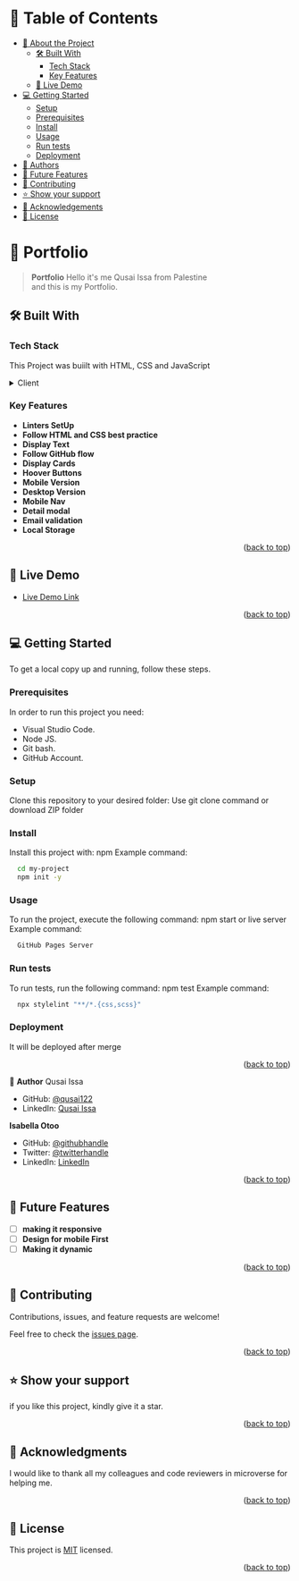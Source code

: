 <a name="readme-top"></a>

<!-- TABLE OF CONTENTS -->

# 📗 Table of Contents

- [📖 About the Project](#about-project)
  - [🛠 Built With](#built-with)
    - [Tech Stack](#tech-stack)
    - [Key Features](#key-features)
  - [🚀 Live Demo](#live-demo)
- [💻 Getting Started](#getting-started)
  - [Setup](#setup)
  - [Prerequisites](#prerequisites)
  - [Install](#install)
  - [Usage](#usage)
  - [Run tests](#run-tests)
  - [Deployment](#Deployment)
- [👥 Authors](#authors)
- [🔭 Future Features](#future-features)
- [🤝 Contributing](#contributing)
- [⭐️ Show your support](#support)
- [🙏 Acknowledgements](#acknowledgements)
- [📝 License](#license)

<!-- PROJECT DESCRIPTION -->

# 💼 Portfolio <a name="about-project"></a>

> **Portfolio**
> Hello it's me Qusai Issa from Palestine<br/>
> and this is my Portfolio.

## 🛠 Built With <a name="built-with"></a>

### Tech Stack <a name="tech-stack"></a>

This Project was buiilt with HTML, CSS and JavaScript

<details>
  <summary>Client</summary>
  <ul>
    <li><a href="https://html.com/">HTML</a></li>
  </ul>
    <ul>
    <li><a href="https://www.javascript.com/">JavaScript</a></li>
  </ul>
</details>

<!-- Features -->

### Key Features <a name="key-features"></a>

- **Linters SetUp**
- **Follow HTML and CSS best practice**
- **Display Text**
- **Follow GitHub flow**
- **Display Cards**
- **Hoover Buttons**
- **Mobile Version**
- **Desktop Version**
- **Mobile Nav**
- **Detail modal**
- **Email validation**
- **Local Storage**

<p align="right">(<a href="#readme-top">back to top</a>)</p>

<!-- LIVE DEMO -->

## 🚀 Live Demo <a name="live-demo"></a>

- [Live Demo Link](https://qusai122.github.io/Portfolio/)

<p align="right">(<a href="#readme-top">back to top</a>)</p>

<!-- GETTING STARTED -->

## 💻 Getting Started <a name="getting-started"></a>

To get a local copy up and running, follow these steps.

### Prerequisites

In order to run this project you need:

- Visual Studio Code.
- Node JS.
- Git bash.
- GitHub Account.

### Setup

Clone this repository to your desired folder:
Use git clone command or download ZIP folder

<!--
Example commands:
```sh
  cd my-folder
  git clone git@github.com:KUBAHO3/Hello-Microverse.git
```
--->

### Install

Install this project with:
npm
Example command:

```sh
  cd my-project
  npm init -y
```

### Usage

To run the project, execute the following command:
npm start or live server
Example command:

```sh
  GitHub Pages Server
```

### Run tests

To run tests, run the following command:
npm test
Example command:

```sh
  npx stylelint "**/*.{css,scss}"
```

### Deployment

It will be deployed after merge

<p align="right">(<a href="#readme-top">back to top</a>)</p>

<!-- AUTHORS -->

👤 **Author**
Qusai Issa

- GitHub: [@qusai122](https://github.com/qusai122)
- LinkedIn: [Qusai Issa](https://www.linkedin.com/in/qusai-issa-ab5a59156/)

 **Isabella Otoo**

- GitHub: [@githubhandle](https://github.com/Bellagirl-maker)
- Twitter: [@twitterhandle](https://twitter.com/isabella_otoo)
- LinkedIn: [LinkedIn](https://www.linkedin.com/in/isabella-otoo-935901146/)

<p align="right">(<a href="#readme-top">back to top</a>)</p>

<!-- FUTURE FEATURES -->

## 🔭 Future Features <a name="future-features"></a>

- [ ] **making it responsive**
- [ ] **Design for mobile First**
- [ ] **Making it dynamic**

<p align="right">(<a href="#readme-top">back to top</a>)</p>

<!-- CONTRIBUTING -->

## 🤝 Contributing <a name="contributing"></a>

Contributions, issues, and feature requests are welcome!

Feel free to check the [issues page](../../issues/).

<p align="right">(<a href="#readme-top">back to top</a>)</p>

<!-- SUPPORT -->

## ⭐️ Show your support <a name="support"></a>

if you like this project, kindly give it a star.

<p align="right">(<a href="#readme-top">back to top</a>)</p>

<!-- ACKNOWLEDGEMENTS -->

## 🙏 Acknowledgments <a name="acknowledgements"></a>

I would like to thank all my colleagues and code reviewers in microverse for helping me.

<p align="right">(<a href="#readme-top">back to top</a>)</p>

<!-- LICENSE -->

## 📝 License <a name="license"></a>

This project is [MIT](./LICENSE.md) licensed.

<p align="right">(<a href="#readme-top">back to top</a>)</p>
